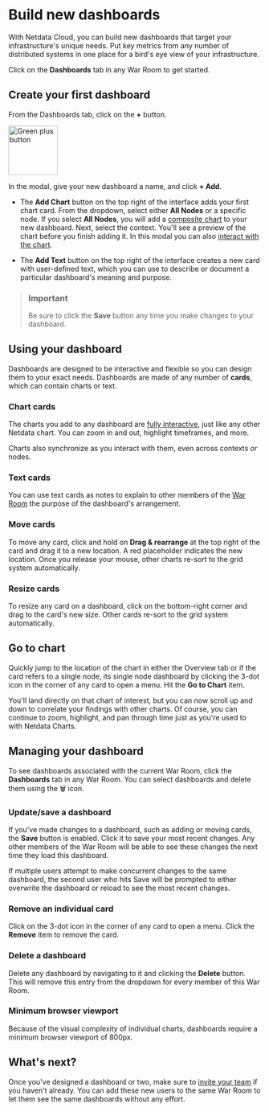 # Build new dashboards

With Netdata Cloud, you can build new dashboards that target your infrastructure's unique needs. Put key metrics from
any number of distributed systems in one place for a bird's eye view of your infrastructure.

Click on the **Dashboards** tab in any War Room to get started.

## Create your first dashboard

From the Dashboards tab, click on the **+** button.

<img width="98" alt=" Green plus button " src="https://github.com/netdata/netdata/assets/73346910/511e2b38-e751-4a88-bc7d-bcd49764b7f6"/>


In the modal, give your new dashboard a name, and click **+ Add**.

- The **Add Chart** button on the top right of the interface adds your first chart card. From the dropdown, select either **All Nodes** or a specific
node. If you select **All Nodes**, you will add a [composite chart](https://github.com/netdata/netdata/blob/master/docs/cloud/visualize/overview.md) to
your new dashboard. Next, select the context. You'll see a preview of the chart before you finish adding it. In this modal you can also [interact with the chart](https://github.com/netdata/netdata/blob/master/docs/cloud/visualize/interact-new-charts.md).

- The **Add Text** button on the top right of the interface creates a new card with user-defined text, which you can use to describe or document a
particular dashboard's meaning and purpose.

> ### Important
>
> Be sure to click the **Save** button any time you make changes to your dashboard.


## Using your dashboard

Dashboards are designed to be interactive and flexible so you can design them to your exact needs. Dashboards are made
of any number of **cards**, which can contain charts or text.

### Chart cards

The charts you add to any dashboard are [fully interactive](https://github.com/netdata/netdata/blob/master/docs/cloud/visualize/interact-new-charts.md), just like any other Netdata chart. You can zoom in and out, highlight timeframes, and more.

Charts also synchronize as you interact with them, even across contexts _or_ nodes.

### Text cards

You can use text cards as notes to explain to other members of the [War Room](https://github.com/netdata/netdata/blob/master/docs/cloud/manage/organize-your-infrastrucutre-invite-your-team.md#netdata-cloud-war-rooms) the purpose of the dashboard's arrangement. 

### Move cards

To move any card, click and hold on **Drag & rearrange** at the top right of the card and drag it to a new location. A red placeholder indicates the
new location. Once you release your mouse, other charts re-sort to the grid system automatically.

### Resize cards

To resize any card on a dashboard, click on the bottom-right corner and drag to the card's new size. Other cards re-sort
to the grid system automatically.

## Go to chart

Quickly jump to the location of the chart in either the Overview tab or if the card refers to a single node, its single node dashboard by clicking the 3-dot icon in the corner of any card to open a menu. Hit the **Go to Chart** item.

You'll land directly on that chart of interest, but you can now scroll up and down to correlate your findings with other
charts. Of course, you can continue to zoom, highlight, and pan through time just as you're used to with Netdata Charts.

## Managing your dashboard

To see dashboards associated with the current War Room, click the **Dashboards** tab in any War Room. You can select
dashboards and delete them using the 🗑️ icon.

### Update/save a dashboard

If you've made changes to a dashboard, such as adding or moving cards, the **Save** button is enabled. Click it to save
your most recent changes. Any other members of the War Room will be able to see these changes the next time they load
this dashboard.

If multiple users attempt to make concurrent changes to the same dashboard, the second user who hits Save will be
prompted to either overwrite the dashboard or reload to see the most recent changes.

### Remove an individual card

Click on the 3-dot icon in the corner of any card to open a menu. Click the **Remove** item to remove the card.

### Delete a dashboard

Delete any dashboard by navigating to it and clicking the **Delete** button. This will remove this entry from the
dropdown for every member of this War Room.

### Minimum browser viewport

Because of the visual complexity of individual charts, dashboards require a minimum browser viewport of 800px.

## What's next?

Once you've designed a dashboard or two, make sure
to [invite your team](https://github.com/netdata/netdata/blob/master/docs/cloud/manage/organize-your-infrastrucutre-invite-your-team.md#invite-your-team) if
you haven't already. You can add these new users to the same War Room to let them see the same dashboards without any
effort.
